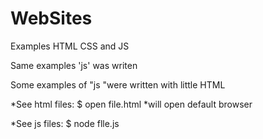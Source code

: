 WebSites
========
Examples HTML CSS and JS

Same examples 'js' was writen 

Some examples  of "js "were written with little HTML
 
*See html files:
	$ open file.html
*will open default browser

*See js files:
	$ node flle.js



